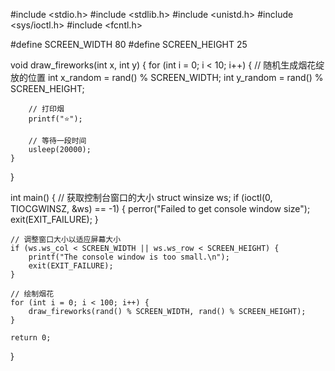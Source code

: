 #include <stdio.h>
#include <stdlib.h>
#include <unistd.h>
#include <sys/ioctl.h>
#include <fcntl.h>

#define SCREEN_WIDTH 80
#define SCREEN_HEIGHT 25

void draw_fireworks(int x, int y)
{
    for (int i = 0; i < 10; i++) {
        // 随机生成烟花绽放的位置
        int x_random = rand() % SCREEN_WIDTH;
        int y_random = rand() % SCREEN_HEIGHT;

        // 打印烟
        printf("⭐");

        // 等待一段时间
        usleep(20000);
    }
}

int main()
{
    // 获取控制台窗口的大小
    struct winsize ws;
    if (ioctl(0, TIOCGWINSZ, &ws) == -1) {
        perror("Failed to get console window size");
        exit(EXIT_FAILURE);
    }

    // 调整窗口大小以适应屏幕大小
    if (ws.ws_col < SCREEN_WIDTH || ws.ws_row < SCREEN_HEIGHT) {
        printf("The console window is too small.\n");
        exit(EXIT_FAILURE);
    }

    // 绘制烟花
    for (int i = 0; i < 100; i++) {
        draw_fireworks(rand() % SCREEN_WIDTH, rand() % SCREEN_HEIGHT);
    }

    return 0;
}

